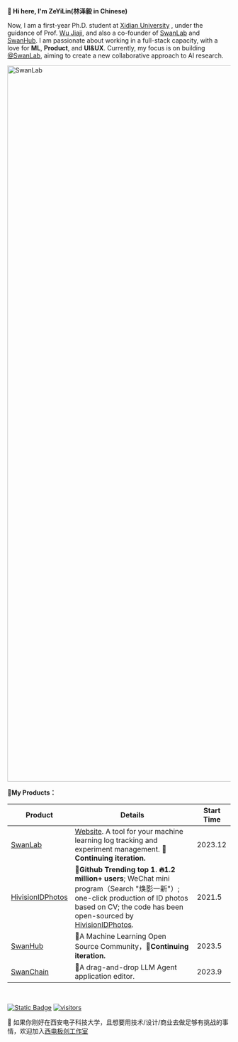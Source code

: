 **👋 Hi here, I'm ZeYiLin(林泽毅 in Chinese)**

Now, I am a first-year Ph.D. student at [Xidian University](https://www.xidian.edu.cn/) , under the guidance of Prof. [Wu Jiaji](https://web.xidian.edu.cn/wujj/), and also a co-founder of [SwanLab](https://github.com/SwanHubX/SwanLab) and [SwanHub](https://swanhub.co). I am passionate about working in a full-stack capacity, with a love for **ML**, **Product**, and **UI&UX**. Currently, my focus is on building [@SwanLab](https://github.com/SwanHubX/SwanLab), aiming to create a new collaborative approach to AI research.

<a href="https://swanlab.cn?utm_source=linzeyi_profile-homepage"><img width="1612" alt="SwanLab" src="https://github.com/user-attachments/assets/25226ed1-c68e-4b0f-8e28-6ab01c34a6dc"></a>

**🚗My Products：**

| Product | Details       | Start Time|
| ---------  | ------- | ---------------- |
| [SwanLab](https://github.com/SwanHubX/SwanLab)   | [Website](https://swanlab.cn?utm_source=linzeyi_profile-homepage). A tool for your machine learning log tracking and experiment management. **🚀Continuing iteration.** | 2023.12 |
| [HivisionIDPhotos](https://github.com/xiaolin199912/HivisionIDPhotos)   | **🌟Github Trending top 1**. **🔥1.2 million+ users**; WeChat mini program（Search "焕影一新"）; one-click production of ID photos based on CV; the code has been open-sourced by [HivisionIDPhotos](https://github.com/xiaolin199912/HivisionIDPhotos).   | 2021.5 |
| [SwanHub](https://swanhub.co)     | 🤖A Machine Learning Open Source Community，**🚀Continuing iteration.**    | 2023.5 |
| [SwanChain](https://swanchain.co)   | 🔧A drag-and-drop LLM Agent application editor. | 2023.9 |
<br>

<a href="https://www.zhihu.com/people/eager-59" target="_blank"><img alt="Static Badge" src="https://img.shields.io/badge/Zhihu-知乎-4362f6"></a>
[![visitors](https://visitor-badge.laobi.icu/badge?page_id=zeyilin.zeyilin-badge)](https://github.com/Zeyi-Lin/zeyi-lin)

🚗 如果你刚好在西安电子科技大学，且想要用技术/设计/商业去做足够有挑战的事情，欢迎加入[西电极创工作室](https://join.geek-tech.club/)
